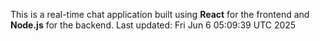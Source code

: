 This is a real-time chat application built using **React** for the frontend and **Node.js** for the backend.
Last updated: Fri Jun  6 05:09:39 UTC 2025
